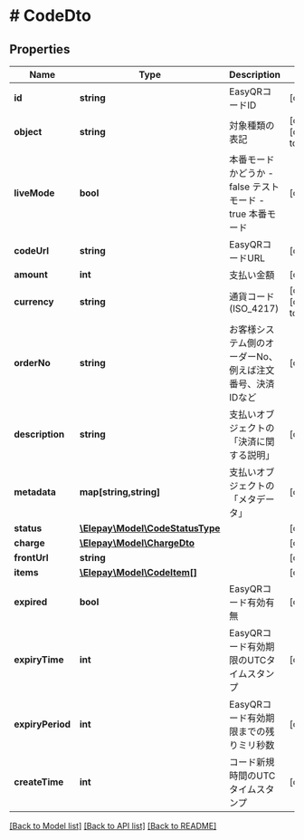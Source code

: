 # # CodeDto

## Properties

Name | Type | Description | Notes
------------ | ------------- | ------------- | -------------
**id** | **string** | EasyQRコードID | [optional] 
**object** | **string** | 対象種類の表記 | [optional] [default to 'code']
**liveMode** | **bool** | 本番モードかどうか - false テストモード - true 本番モード | [optional] 
**codeUrl** | **string** | EasyQRコードURL | [optional] 
**amount** | **int** | 支払い金額 | [optional] 
**currency** | **string** | 通貨コード (ISO_4217) | [optional] [default to 'JPY']
**orderNo** | **string** | お客様システム側のオーダーNo、例えば注文番号、決済IDなど | [optional] 
**description** | **string** | 支払いオブジェクトの「決済に関する説明」 | [optional] 
**metadata** | **map[string,string]** | 支払いオブジェクトの「メタデータ」 | [optional] 
**status** | [**\Elepay\Model\CodeStatusType**](CodeStatusType.md) |  | [optional] 
**charge** | [**\Elepay\Model\ChargeDto**](ChargeDto.md) |  | [optional] 
**frontUrl** | **string** |  | [optional] 
**items** | [**\Elepay\Model\CodeItem[]**](CodeItem.md) |  | [optional] 
**expired** | **bool** | EasyQRコード有効有無 | [optional] 
**expiryTime** | **int** | EasyQRコード有効期限のUTCタイムスタンプ | [optional] 
**expiryPeriod** | **int** | EasyQRコード有効期限までの残りミリ秒数 | [optional] 
**createTime** | **int** | コード新規時間のUTCタイムスタンプ | [optional] 

[[Back to Model list]](../../README.md#documentation-for-models) [[Back to API list]](../../README.md#documentation-for-api-endpoints) [[Back to README]](../../README.md)


